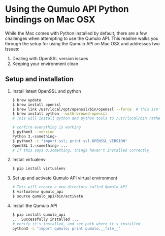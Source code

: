 # Using the Qumulo API Python bindings on Mac OSX

While the Mac comes with Python installed by default, there are a few challenges when attempting to use the Qumulo API. This readme walks you through the setup for using the Qumulo API on Mac OSX and addresses two issues:

1. Dealing with OpenSSL version issues
2. Keeping your environment clean

## Setup and installation

1. Install latest OpenSSL and python
    ```bash
    $ brew update
    $ brew install openssl
    $ brew link /usr/local/opt/openssl/bin/openssl --force  # this isn't guaranteed to work, but "it worked on my machine", even with an error
    $ brew install python --with-brewed-openssl
    # This will install python and python tools to /usr/local/bin rather than the default /usr/bin
    ```
    ```bash
    # confirm everything is working
    $ python3 --version  
    Python 3.<something>
    $ python3 -c "import ssl; print ssl.OPENSSL_VERSION"
    OpenSSL 1.<something> ...
    # If this says 0.something, things haven't installed correctly.
    ```

2. Install virtualenv
    ```bash
    $ pip install virtualenv
    ```

3. Set up and activate Qumulo API virtual environment
    ```bash
    # This will create a new directory called Qumulo API.
    $ virtualenv qumulo_api
    $ source qumulo_api/bin/activate
    ```

4. Install the Qumulo API
    ```bash
    $ pip install qumulo_api
    ... Successfully installed ...
    # verify it's installed, and see path where it's installed
    python3 -c "import qumulo; print qumulo.__file__"
    ```
